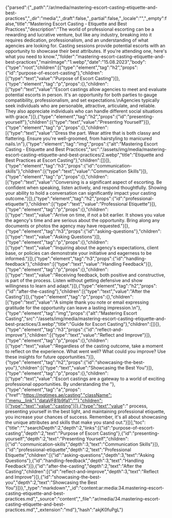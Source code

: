 {"parsed":{"_path":"/ar/media/mastering-escort-casting-etiquette-and-best-practices","_dir":"media","_draft":false,"_partial":false,"_locale":"","_empty":false,"title":"Mastering Escort Casting - Etiquette and Best Practices","description":"The world of professional escorting can be a rewarding and lucrative venture, but like any industry, breaking into it requires dedication, professionalism, and an understanding of what agencies are looking for. Casting sessions provide potential escorts with an opportunity to showcase their best attributes. If you're attending one, here's what you need to know.","folder":"mastering-escort-casting-etiquette-and-best-practices","mainImage":"1.webp","date":"15.08.2023","body":{"type":"root","children":[{"type":"element","tag":"h2","props":{"id":"purpose-of-escort-casting"},"children":[{"type":"text","value":"Purpose of Escort Casting"}]},{"type":"element","tag":"p","props":{},"children":[{"type":"text","value":"Escort castings allow agencies to meet and evaluate potential escorts in person. It's an opportunity for both parties to gauge compatibility, professionalism, and set expectations.\nAgencies typically seek individuals who are personable, attractive, articulate, and reliable. They also appreciate individuals who can handle different social situations with grace."}]},{"type":"element","tag":"h2","props":{"id":"presenting-yourself"},"children":[{"type":"text","value":"Presenting Yourself"}]},{"type":"element","tag":"p","props":{},"children":[{"type":"text","value":"Dress the part. Wear attire that is both classy and flattering. Ensure you're well-groomed, from hairstyling to manicured nails.\n"},{"type":"element","tag":"img","props":{"alt":"Mastering Escort Casting - Etiquette and Best Practices","src":"/assets/img/media/mastering-escort-casting-etiquette-and-best-practices/2.webp","title":"Etiquette and Best Practices at Escort Casting"},"children":[]}]},{"type":"element","tag":"h3","props":{"id":"communication-skills"},"children":[{"type":"text","value":"Communication Skills"}]},{"type":"element","tag":"p","props":{},"children":[{"type":"text","value":"Conversing is a significant aspect of escorting. Be confident when speaking, listen actively, and respond thoughtfully. Showing your ability to hold a conversation can significantly impact your casting outcome."}]},{"type":"element","tag":"h2","props":{"id":"professional-etiquette"},"children":[{"type":"text","value":"Professional Etiquette"}]},{"type":"element","tag":"p","props":{},"children":[{"type":"text","value":"Arrive on time, if not a bit earlier. It shows you value the agency's time and are serious about the opportunity. Bring along any documents or photos the agency may have requested."}]},{"type":"element","tag":"h3","props":{"id":"asking-questions"},"children":[{"type":"text","value":"Asking Questions"}]},{"type":"element","tag":"p","props":{},"children":[{"type":"text","value":"Inquiring about the agency's expectations, client base, or policies can demonstrate your initiative and eagerness to be informed."}]},{"type":"element","tag":"h3","props":{"id":"handling-feedback"},"children":[{"type":"text","value":"Handling Feedback"}]},{"type":"element","tag":"p","props":{},"children":[{"type":"text","value":"Receiving feedback, both positive and constructive, is part of the process. Listen without getting defensive and show willingness to learn and adapt."}]},{"type":"element","tag":"h2","props":{"id":"after-the-casting"},"children":[{"type":"text","value":"After the Casting"}]},{"type":"element","tag":"p","props":{},"children":[{"type":"text","value":"A simple thank you note or email expressing gratitude for the opportunity can leave a lasting impression.\n"},{"type":"element","tag":"img","props":{"alt":"Mastering Escort Casting","src":"/assets/img/media/mastering-escort-casting-etiquette-and-best-practices/3.webp","title":"Guide for Escort Casting"},"children":[]}]},{"type":"element","tag":"h3","props":{"id":"reflect-and-improve"},"children":[{"type":"text","value":"Reflect and Improve"}]},{"type":"element","tag":"p","props":{},"children":[{"type":"text","value":"Regardless of the casting outcome, take a moment to reflect on the experience. What went well? What could you improve? Use these insights for future opportunities."}]},{"type":"element","tag":"h2","props":{"id":"showcasing-the-best-you"},"children":[{"type":"text","value":"Showcasing the Best You"}]},{"type":"element","tag":"p","props":{},"children":[{"type":"text","value":"Escort castings are a gateway to a world of exciting professional opportunities. By understanding the "},{"type":"element","tag":"a","props":{"href":"https://mgtimes.ae/casting","className":["menu__link"],"dataVF81b9fa1":""},"children":[{"type":"text","value":"casting"}]},{"type":"text","value":" process, presenting yourself in the best light, and maintaining professional etiquette, you increase your chances of success. Remember, it's all about showcasing the unique attributes and skills that make you stand out."}]}],"toc":{"title":"","searchDepth":2,"depth":2,"links":[{"id":"purpose-of-escort-casting","depth":2,"text":"Purpose of Escort Casting"},{"id":"presenting-yourself","depth":2,"text":"Presenting Yourself","children":[{"id":"communication-skills","depth":3,"text":"Communication Skills"}]},{"id":"professional-etiquette","depth":2,"text":"Professional Etiquette","children":[{"id":"asking-questions","depth":3,"text":"Asking Questions"},{"id":"handling-feedback","depth":3,"text":"Handling Feedback"}]},{"id":"after-the-casting","depth":2,"text":"After the Casting","children":[{"id":"reflect-and-improve","depth":3,"text":"Reflect and Improve"}]},{"id":"showcasing-the-best-you","depth":2,"text":"Showcasing the Best You"}]}},"_type":"markdown","_id":"content:ar:media:34.mastering-escort-casting-etiquette-and-best-practices.md","_source":"content","_file":"ar/media/34.mastering-escort-casting-etiquette-and-best-practices.md","_extension":"md"},"hash":"akjK0fuPgL"}
